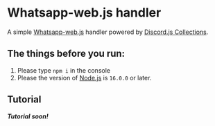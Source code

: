 # Whatsapp-web.js handler

A simple [Whatsapp-web.js][1] handler powered by [Discord.js Collections][2].

## The things before you run:

1. Please type `npm i` in the console
2. Please the version of [Node.js][3] is `16.0.0` or later.

## Tutorial

***Tutorial soon!***

[1]: https://npmjs.com/package/whatsapp-web.js
[2]: https://npmjs.com/package/@discordjs/collection
[3]: https://nodejs.org/
